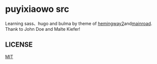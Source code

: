 # puyixiaowo src


Learning sass、hugo and bulma by theme of [hemingway2](https://github.com/beli3ver/hemingway2)and[mainroad](//github.com/vimux/mainroad/).
Thank to John Doe and Malte Kiefer!


## LICENSE

[MIT](https://github.com/ysdxz207/puyixiaowo_src/blob/master/LICENSE)